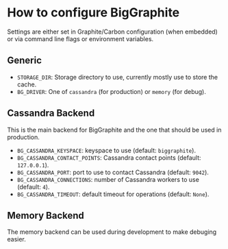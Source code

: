 # How to configure BigGraphite

Settings are either set in Graphite/Carbon configuration (when embedded) or
via command line flags or environment variables.

## Generic

- ```STORAGE_DIR```: Storage directory to use, currently mostly use to store
the cache.
- ```BG_DRIVER```: One of ```cassandra``` (for production) or ```memory``` (for debug).

## Cassandra Backend

This is the main backend for BigGraphite and the one that should be used in
production.

- ```BG_CASSANDRA_KEYSPACE```: keyspace to use (default: ```biggraphite```).
- ```BG_CASSANDRA_CONTACT_POINTS```: Cassandra contact points (default: ```127.0.0.1```).
- ```BG_CASSANDRA_PORT```: port to use to contact Cassandra (default: ```9042```).
- ```BG_CASSANDRA_CONNECTIONS```: number of Cassandra workers to use (default: ```4```).
- ```BG_CASSANDRA_TIMEOUT```: default timeout for operations (default: ```None```).

## Memory Backend

The memory backend can be used during development to make debuging easier.
